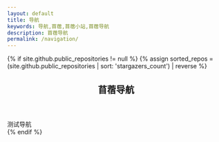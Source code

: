```yaml
---
layout: default
title: 导航
keywords: 导航,苜蓿,苜蓿小站,苜蓿导航
description: 苜蓿导航
permalink: /navigation/
---
```


{% if site.github.public_repositories != null %}
{% assign sorted_repos = (site.github.public_repositories | sort: 'stargazers_count') | reverse %}

<link href="././assets/css/pages/navigation.css">
<section class="container">
    <header class="text-center">
        <h1>苜蓿导航</h1>
    </header>
    <div class="navigation-wrapper">
        <div>测试导航</div>
    </div>
</section>
{% endif %}
